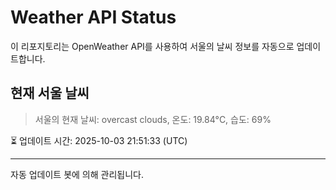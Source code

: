 
# Weather API Status

이 리포지토리는 OpenWeather API를 사용하여 서울의 날씨 정보를 자동으로 업데이트합니다.

## 현재 서울 날씨
> 서울의 현재 날씨: overcast clouds, 온도: 19.84°C, 습도: 69%

⏳ 업데이트 시간: 2025-10-03 21:51:33 (UTC)

---
자동 업데이트 봇에 의해 관리됩니다.
